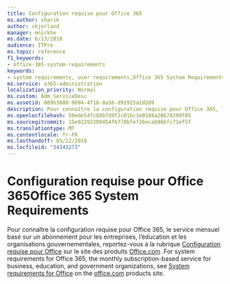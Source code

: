 ```yaml
---
title: Configuration requise pour Office 365
ms.author: sharik
author: skjerland
manager: mnirkhe
ms.date: 6/13/2018
audience: ITPro
ms.topic: reference
f1_keywords:
- office-365-system-requirements
keywords:
- system requirements, user requirements,Office 365 System Requirements
ms.service: o365-administration
localization_priority: Normal
ms.custom: Adm_ServiceDesc
ms.assetid: 089b3880-9094-4f18-8a56-d91915a2d2d9
description: Pour connaître la configuration requise pour Office 365, le service mensuel basé sur un abonnement pour les entreprises, l’éducation et les organisations gouvernementales, reportez-vous à la rubrique Configuration requise pour Office sur le site des produits office.com.
ms.openlocfilehash: 50ede54fc68b7d9f2c01bc1e0104a28678299f05
ms.sourcegitcommit: 15e92292209454f6778bfef26ecab96bfc71ef5f
ms.translationtype: MT
ms.contentlocale: fr-FR
ms.lasthandoff: 05/22/2019
ms.locfileid: "34343273"
---
```

# <a name="office-365-system-requirements"></a><span data-ttu-id="c19e9-104">Configuration requise pour Office 365</span><span class="sxs-lookup"><span data-stu-id="c19e9-104">Office 365 System Requirements</span></span>

<span data-ttu-id="c19e9-105">Pour connaître la configuration requise pour Office 365, le service mensuel basé sur un abonnement pour les entreprises, l’éducation et les organisations gouvernementales, reportez-vous à la rubrique [Configuration requise pour Office](http://go.microsoft.com/fwlink/?LinkID=626095&amp;clcid=0x409) sur le site des produits [Office.com](http://go.microsoft.com/fwlink/?LinkID=509817&amp;clcid=0x409) .</span><span class="sxs-lookup"><span data-stu-id="c19e9-105">For system requirements for Office 365, the monthly subscription-based service for business, education, and government organizations, see [System requirements for Office](http://go.microsoft.com/fwlink/?LinkID=626095&amp;clcid=0x409) on the [office.com](http://go.microsoft.com/fwlink/?LinkID=509817&amp;clcid=0x409) products site.</span></span> 
  

